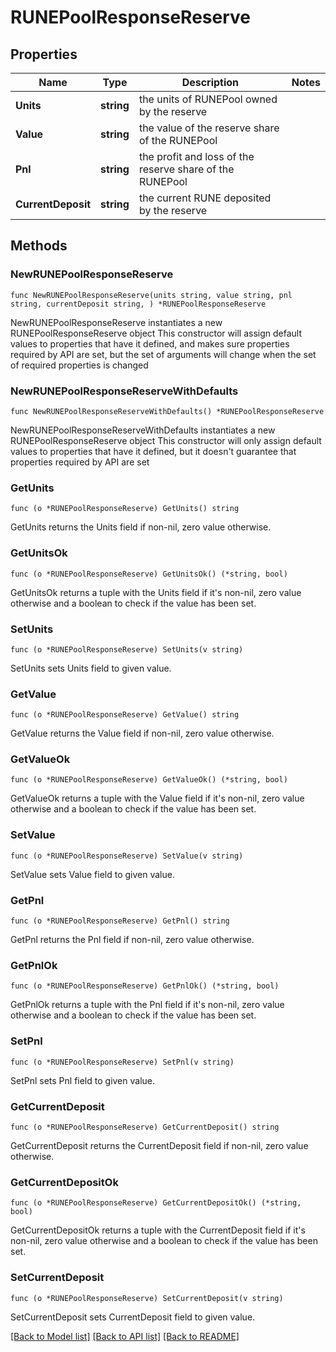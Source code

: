 # RUNEPoolResponseReserve

## Properties

Name | Type | Description | Notes
------------ | ------------- | ------------- | -------------
**Units** | **string** | the units of RUNEPool owned by the reserve | 
**Value** | **string** | the value of the reserve share of the RUNEPool | 
**Pnl** | **string** | the profit and loss of the reserve share of the RUNEPool | 
**CurrentDeposit** | **string** | the current RUNE deposited by the reserve | 

## Methods

### NewRUNEPoolResponseReserve

`func NewRUNEPoolResponseReserve(units string, value string, pnl string, currentDeposit string, ) *RUNEPoolResponseReserve`

NewRUNEPoolResponseReserve instantiates a new RUNEPoolResponseReserve object
This constructor will assign default values to properties that have it defined,
and makes sure properties required by API are set, but the set of arguments
will change when the set of required properties is changed

### NewRUNEPoolResponseReserveWithDefaults

`func NewRUNEPoolResponseReserveWithDefaults() *RUNEPoolResponseReserve`

NewRUNEPoolResponseReserveWithDefaults instantiates a new RUNEPoolResponseReserve object
This constructor will only assign default values to properties that have it defined,
but it doesn't guarantee that properties required by API are set

### GetUnits

`func (o *RUNEPoolResponseReserve) GetUnits() string`

GetUnits returns the Units field if non-nil, zero value otherwise.

### GetUnitsOk

`func (o *RUNEPoolResponseReserve) GetUnitsOk() (*string, bool)`

GetUnitsOk returns a tuple with the Units field if it's non-nil, zero value otherwise
and a boolean to check if the value has been set.

### SetUnits

`func (o *RUNEPoolResponseReserve) SetUnits(v string)`

SetUnits sets Units field to given value.


### GetValue

`func (o *RUNEPoolResponseReserve) GetValue() string`

GetValue returns the Value field if non-nil, zero value otherwise.

### GetValueOk

`func (o *RUNEPoolResponseReserve) GetValueOk() (*string, bool)`

GetValueOk returns a tuple with the Value field if it's non-nil, zero value otherwise
and a boolean to check if the value has been set.

### SetValue

`func (o *RUNEPoolResponseReserve) SetValue(v string)`

SetValue sets Value field to given value.


### GetPnl

`func (o *RUNEPoolResponseReserve) GetPnl() string`

GetPnl returns the Pnl field if non-nil, zero value otherwise.

### GetPnlOk

`func (o *RUNEPoolResponseReserve) GetPnlOk() (*string, bool)`

GetPnlOk returns a tuple with the Pnl field if it's non-nil, zero value otherwise
and a boolean to check if the value has been set.

### SetPnl

`func (o *RUNEPoolResponseReserve) SetPnl(v string)`

SetPnl sets Pnl field to given value.


### GetCurrentDeposit

`func (o *RUNEPoolResponseReserve) GetCurrentDeposit() string`

GetCurrentDeposit returns the CurrentDeposit field if non-nil, zero value otherwise.

### GetCurrentDepositOk

`func (o *RUNEPoolResponseReserve) GetCurrentDepositOk() (*string, bool)`

GetCurrentDepositOk returns a tuple with the CurrentDeposit field if it's non-nil, zero value otherwise
and a boolean to check if the value has been set.

### SetCurrentDeposit

`func (o *RUNEPoolResponseReserve) SetCurrentDeposit(v string)`

SetCurrentDeposit sets CurrentDeposit field to given value.



[[Back to Model list]](../README.md#documentation-for-models) [[Back to API list]](../README.md#documentation-for-api-endpoints) [[Back to README]](../README.md)


